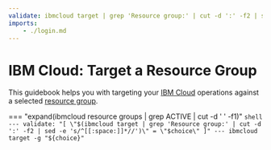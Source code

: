```yaml
---
validate: ibmcloud target | grep 'Resource group:' | cut -d ':' -f2 | sed -e 's/^[[:space:]]*//' | grep -qv 'No resource group targeted'
imports:
    - ./login.md
---
```


# IBM Cloud: Target a Resource Group

This guidebook helps you with targeting your [IBM
Cloud](https://www.ibm.com/cloud) operations against a selected
[resource group](https://cloud.ibm.com/docs/account?topic=account-rgs&interface=ui).

=== "expand(ibmcloud resource groups | grep ACTIVE | cut -d ' ' -f1)"
    ```shell
    ---
    validate: "[ \"$(ibmcloud target | grep 'Resource group:' | cut -d ':' -f2 | sed -e 's/^[[:space:]]*//')\" = \"$choice\" ]"
    ---
    ibmcloud target -g "${choice}"
    ```
